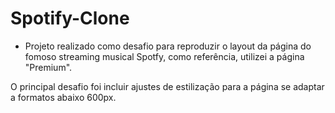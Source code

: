 # Spotify-Clone

- Projeto realizado como desafio para reproduzir o layout da página do fomoso streaming musical Spotfy, como referência, utilizei a página "Premium".

O principal desafio foi incluir ajustes de estilização para a página se adaptar a formatos abaixo 600px.
